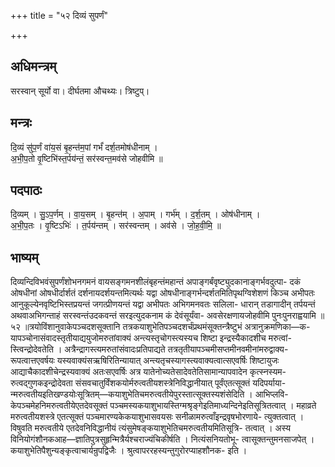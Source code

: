 +++
title = "५२ दिव्यं सुपर्णं"

+++
## अधिमन्त्रम्
सरस्वान् सूर्यो वा। दीर्घतमा औचथ्यः। त्रिष्टुप्।

## मन्त्रः
दि॒व्यं सु॑प॒र्णं वा॑य॒सं बृ॒हन्त॑म॒पां गर्भं॑ दर्श॒तमोष॑धीनाम् ।  
अ॒भी॒प॒तो वृ॒ष्टिभि॑स्त॒र्पय॑न्तं॒ सर॑स्वन्त॒मव॑से जोहवीमि ॥

## पदपाठः
दि॒व्यम् । सु॒ऽप॒र्णम् । वा॒य॒सम् । बृ॒हन्त॑म् । अ॒पाम् । गर्भ॑म् । द॒र्श॒तम् । ओष॑धीनाम् ।  
अ॒भी॒प॒तः । वृ॒ष्टिऽभिः॑ । त॒र्पय॑न्तम् । सर॑स्वन्तम् । अव॑से । जो॒ह॒वी॒मि॒ ॥

## भाष्यम्
दिव्यन्दिविभवंसुपर्णंशोभनगमनं वायसङ्गमनशीलंबृहन्तंमहान्तं अपाङ्गर्बंवृष्ट्युदकानाङ्गर्भवदुत्पा- दकं ओषधीनां ओषधीर्दार्शतं दर्शनायदर्शयन्तमित्यर्थः यद्वा ओषधीनाङ्गर्भन्दर्शतमितिपृथग्विशेशणं किञ्च अभीपतः आनुकूल्येनवृष्टिभिस्तप्रयन्तं जगत्प्रीणयन्तं यद्वा अभीपतः अभिगमनवतः सलिला- धारान् तडागादीन् तर्पयन्तं अथवाअभिगन्ताहं सरस्वन्तंउदकवन्तं सरइत्युदकनाम कं देवंसूर्यंवा- अवसेरक्षणायजोहवीमि पुनःपुनराह्वयामि ॥ ५२ ॥त्रयोविंशानुवाकेपञ्चदशसूक्तानि तत्रकयाशुभेतिपञ्चदशर्चंप्रथमंसूक्तन्त्रैष्टुभं अत्रानुक्रमणिका—क- यापञ्चोनासंवादस्तृतीयाद्ययुजोमरुतांवाक्यं अन्त्यस्तृचोगस्त्यस्यच शिष्टा इन्द्रस्यैकादशीच मरुत्वां- स्त्विन्द्रोदेवतेति । अत्रैन्द्रागस्त्यमरुतांसंवादःप्रतिपाद्यते तत्रतृतीयापञ्चमीसप्तमीनवमीनांमरुद्वाक्य- रूपत्वात्तएवर्षयः यस्यवाक्यंसऋषिरितिन्यायात् अन्त्यतृचस्यागस्त्यवाक्यत्वात्सएवर्षिः शिष्टायुजः आद्याचैकादशीचेन्द्रस्यवाक्यं अतःसएवर्षिः अत्र यातेनोच्यतेसादेवतेतिसामान्यापवादेन कृत्स्नस्यम- रुत्वद्गुणकइन्द्रोदेवता संसवचातुर्विंशकयोर्मरुत्वतीयशस्त्रेनिविद्धानीयात् पूर्वंएतत्सूक्तं यदिपर्याया- न्मरुत्वतीयइतिखण्डयोःसूत्रितम्—कयाशुभेतिचमरुत्वतीयेपुरस्तात्सूक्तस्यशंसेदिति । आभिप्लवि- केपञ्चमेहनिमरुत्वतीयेएतदेवसूक्तं पञ्चमस्यकयाशुभायस्तिग्मश्रृङ्गेइतिमाध्यन्दिनेइतिसूत्रितत्वात् । महाव्रते मरुत्वतीयशस्त्रे एतत्सूक्तं पञ्चमारण्यकेकयाशुभासवयसः सनीळामरुत्वाँइन्द्रवृषभोरणाये- त्युक्तत्वात् । विषुवति मरुत्वतीये एतदेवनिविद्धानीयं त्यंसुमेषङ्कयाशुभेतिचमरुत्वतीयमितिसूत्रि- तत्वात् । अस्य विनियोगंशौनकआह—ज्ञातिपुत्रसुहृन्मित्रैर्यश्चराज्यंचिकीर्षति । नित्यंसनियतोभू- त्वासूक्तन्तुमनसाजपेत् । कयाशुभेतिपैशुन्यङ्कृत्वाचार्यन्रुपद्विजैः । श्रुत्वापररहस्यन्तुगुरोरप्याहशौनक- इति ।